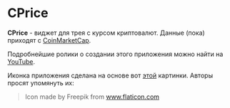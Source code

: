 # CPrice

**CPrice** - виджет для трея с курсом криптовалют. Данные (пока) приходят с [CoinMarketCap](https://coinmarketcap.com).

Подробнейшие ролики о создании этого приложения можно найти на [YouTube](https://www.youtube.com/channel/UCzav3Kxqjn3Hqz6l9SoGX9w).

Иконка приложения сделана на основе вот [этой](https://www.flaticon.com/free-icon/waiter_1184969) картинки. Авторы просят упомянуть их:

> Icon made by Freepik from www.flaticon.com
